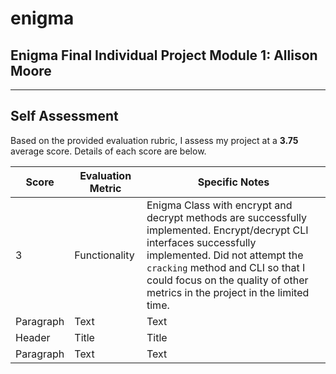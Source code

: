 # enigma
## Enigma Final Individual Project Module 1: Allison Moore
---
## Self Assessment
Based on the provided evaluation rubric, I assess my project at a **3.75** average score. Details of each score are below.

| Score | Evaluation Metric | Specific Notes |
| ----------- | ----------- | ----------- |
| 3 | Functionality | Enigma Class with encrypt and decrypt methods are successfully implemented. Encrypt/decrypt CLI interfaces successfully implemented. Did not attempt the `cracking` method and CLI so that I could focus on the quality of other metrics in the project in the limited time. |
| Paragraph | Text | Text |
| Header | Title | Title |
| Paragraph | Text | Text |
